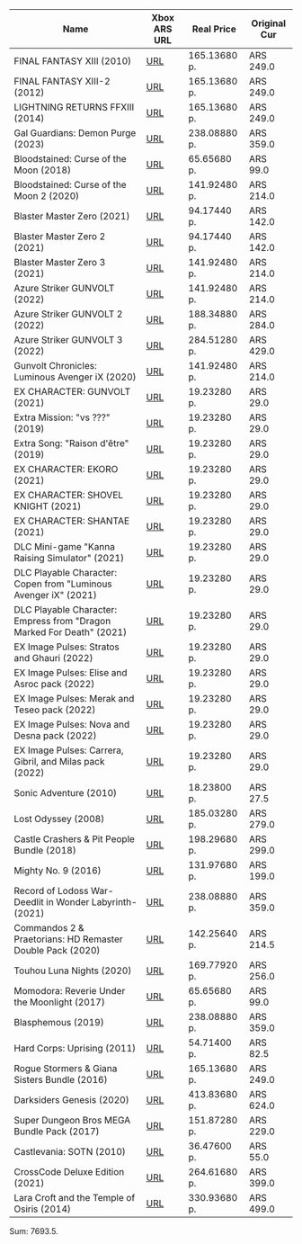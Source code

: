 | Name | Xbox ARS URL | Real Price | Original Cur |
|-|-|-|-|
| FINAL FANTASY XIII (2010)     | [URL](https://www.xbox.com/es-AR/games/store/a/bsg43bdrn81r)     | 165.13680 p.     | ARS 249.0     |
| FINAL FANTASY XIII-2 (2012)     | [URL](https://www.xbox.com/es-AR/games/store/a/c4z18b1hm4fz)     | 165.13680 p.     | ARS 249.0     |
| LIGHTNING RETURNS FFXIII (2014)     | [URL](https://www.xbox.com/es-AR/games/store/a/brrsmnbm1qgg)     | 165.13680 p.     | ARS 249.0     |
| Gal Guardians: Demon Purge (2023)     | [URL](https://www.xbox.com/es-AR/games/store/a/9pbq9gd899zc)     | 238.08880 p.     | ARS 359.0     |
| Bloodstained: Curse of the Moon (2018)     | [URL](https://www.xbox.com/es-AR/games/store/a/btg951rgx7qd)     | 65.65680 p.     | ARS 99.0     |
| Bloodstained: Curse of the Moon 2 (2020)     | [URL](https://www.xbox.com/es-AR/games/store/a/9pp77q60x2wq)     | 141.92480 p.     | ARS 214.0     |
| Blaster Master Zero (2021)     | [URL](https://www.xbox.com/es-AR/games/store/a/9pmn2bnx3h62)     | 94.17440 p.     | ARS 142.0     |
| Blaster Master Zero 2 (2021)     | [URL](https://www.xbox.com/es-AR/games/store/a/9p34qj7qs363)     | 94.17440 p.     | ARS 142.0     |
| Blaster Master Zero 3 (2021)     | [URL](https://www.xbox.com/es-AR/games/store/a/9n866wl46c4f)     | 141.92480 p.     | ARS 214.0     |
| Azure Striker GUNVOLT (2022)     | [URL](https://www.xbox.com/es-AR/games/store/a/9nmlwr5shqqr)     | 141.92480 p.     | ARS 214.0     |
| Azure Striker GUNVOLT 2 (2022)     | [URL](https://www.xbox.com/es-AR/games/store/a/9ng6r01t7k4r)     | 188.34880 p.     | ARS 284.0     |
| Azure Striker GUNVOLT 3 (2022)     | [URL](https://www.xbox.com/es-AR/games/store/a/9pllr2vbz1qb)     | 284.51280 p.     | ARS 429.0     |
| Gunvolt Chronicles: Luminous Avenger iX (2020)     | [URL](https://www.xbox.com/es-AR/games/store/a/9p1qr22109v3)     | 141.92480 p.     | ARS 214.0     |
| EX CHARACTER: GUNVOLT (2021)     | [URL](https://www.xbox.com/es-AR/games/store/a/9p54nj3vvqlv)     | 19.23280 p.     | ARS 29.0     |
| Extra Mission: "vs ???" (2019)     | [URL](https://www.xbox.com/es-AR/games/store/a/9npb1gvthl00)     | 19.23280 p.     | ARS 29.0     |
| Extra Song: "Raison d'être" (2019)     | [URL](https://www.xbox.com/es-AR/games/store/a/9n1vkpwtqmvj)     | 19.23280 p.     | ARS 29.0     |
| EX CHARACTER: EKORO (2021)     | [URL](https://www.xbox.com/es-AR/games/store/a/9n8th728xkgj)     | 19.23280 p.     | ARS 29.0     |
| EX CHARACTER: SHOVEL KNIGHT (2021)     | [URL](https://www.xbox.com/es-AR/games/store/a/9nmkxnkrcjb5)     | 19.23280 p.     | ARS 29.0     |
| EX CHARACTER: SHANTAE (2021)     | [URL](https://www.xbox.com/es-AR/games/store/a/9pgzd87m5fpg)     | 19.23280 p.     | ARS 29.0     |
| DLC Mini-game "Kanna Raising Simulator" (2021)     | [URL](https://www.xbox.com/es-AR/games/store/a/9mz9b0x37mfs)     | 19.23280 p.     | ARS 29.0     |
| DLC Playable Character: Copen from "Luminous Avenger iX" (2021)     | [URL](https://www.xbox.com/es-AR/games/store/a/9n5fk4zrzs7z)     | 19.23280 p.     | ARS 29.0     |
| DLC Playable Character: Empress from "Dragon Marked For Death" (2021)     | [URL](https://www.xbox.com/es-AR/games/store/a/9pp32zscb5ns)     | 19.23280 p.     | ARS 29.0     |
| EX Image Pulses: Stratos and Ghauri (2022)     | [URL](https://www.xbox.com/es-AR/games/store/a/9p467nlbj1m2)     | 19.23280 p.     | ARS 29.0     |
| EX Image Pulses: Elise and Asroc pack (2022)     | [URL](https://www.xbox.com/es-AR/games/store/a/9p6vg4bvtgkh)     | 19.23280 p.     | ARS 29.0     |
| EX Image Pulses: Merak and Teseo pack (2022)     | [URL](https://www.xbox.com/es-AR/games/store/a/9ndkxjp37t0p)     | 19.23280 p.     | ARS 29.0     |
| EX Image Pulses: Nova and Desna pack (2022)     | [URL](https://www.xbox.com/es-AR/games/store/a/9pfmcbv5lmmh)     | 19.23280 p.     | ARS 29.0     |
| EX Image Pulses: Carrera, Gibril, and Milas pack (2022)     | [URL](https://www.xbox.com/es-AR/games/store/a/9n676ndlcncg)     | 19.23280 p.     | ARS 29.0     |
| Sonic Adventure (2010)     | [URL](https://www.xbox.com/es-AR/games/store/a/c1s8x55l9ss1)     | 18.23800 p.     | ARS 27.5     |
| Lost Odyssey (2008)     | [URL](https://www.xbox.com/es-AR/games/store/a/bzb4s8fs8t5b)     | 185.03280 p.     | ARS 279.0     |
| Castle Crashers & Pit People Bundle (2018)     | [URL](https://www.xbox.com/es-AR/games/store/a/bzs8jccjw4r6)     | 198.29680 p.     | ARS 299.0     |
| Mighty No. 9 (2016)     | [URL](https://www.xbox.com/es-AR/games/store/a/c1cj25xtkdsb)     | 131.97680 p.     | ARS 199.0     |
| Record of Lodoss War-Deedlit in Wonder Labyrinth- (2021)     | [URL](https://www.xbox.com/es-AR/games/store/a/9nrbh9hs807l)     | 238.08880 p.     | ARS 359.0     |
| Commandos 2 & Praetorians: HD Remaster Double Pack (2020)     | [URL](https://www.xbox.com/es-AR/games/store/a/9phmn32nzzt9)     | 142.25640 p.     | ARS 214.5     |
| Touhou Luna Nights (2020)     | [URL](https://www.xbox.com/es-AR/games/store/a/9nblgjqqbhh4)     | 169.77920 p.     | ARS 256.0     |
| Momodora: Reverie Under the Moonlight (2017)     | [URL](https://www.xbox.com/es-AR/games/store/a/bpkqz245cq2h)     | 65.65680 p.     | ARS 99.0     |
| Blasphemous (2019)     | [URL](https://www.xbox.com/es-AR/games/store/a/9p0478ztxlz4)     | 238.08880 p.     | ARS 359.0     |
| Hard Corps: Uprising (2011)     | [URL](https://www.xbox.com/es-AR/games/store/a/c30z07t9q9ct)     | 54.71400 p.     | ARS 82.5     |
| Rogue Stormers & Giana Sisters Bundle (2016)     | [URL](https://www.xbox.com/es-AR/games/store/a/c04lg04zjp6v)     | 165.13680 p.     | ARS 249.0     |
| Darksiders Genesis (2020)     | [URL](https://www.xbox.com/es-AR/games/store/a/brz9553vppbd)     | 413.83680 p.     | ARS 624.0     |
| Super Dungeon Bros MEGA Bundle Pack (2017)     | [URL](https://www.xbox.com/es-AR/games/store/a/c11nq8c5t057)     | 151.87280 p.     | ARS 229.0     |
| Castlevania: SOTN (2010)     | [URL](https://www.xbox.com/es-AR/games/store/a/bstm3283756m)     | 36.47600 p.     | ARS 55.0     |
| CrossCode Deluxe Edition (2021)     | [URL](https://www.xbox.com/es-AR/games/store/a/9n53wx4ks2zw)     | 264.61680 p.     | ARS 399.0     |
| Lara Croft and the Temple of Osiris (2014)     | [URL](https://www.xbox.com/es-AR/games/store/a/c3553mb4p5tt)     | 330.93680 p.     | ARS 499.0     |
Sum: 7693.5.
